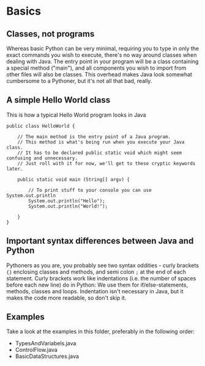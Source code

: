 # Basics

## Classes, not programs

Whereas basic Python can be very minimal, requiring you to type in only the exact commands you wish to execute, there's no way around classes when dealing with Java. The entry point in your program will be a class containing a special method ("main"), and all components you wish to import from other files will also be classes. This overhead makes Java look somewhat cumbersome to a Pythoner, but it's not all that bad, really.

## A simple Hello World class
This is how a typical Hello World program looks in Java
```
public class HelloWorld {

	// The main method is the entry point of a Java program. 
	// This method is what's being run when you execute your Java class. 
	// It has to be declared public static void which might seem confusing and unnecessary. 
	// Just roll with it for now, we'll get to these cryptic keywords later.

	public static void main (String[] argv) {
	
		// To print stuff to your console you can use System.out.println 
		System.out.println("Hello");
		System.out.println("World!");
	
	}
}
```

## Important syntax differences between Java and Python

Pythoners as you are, you probably see two syntax oddities - curly brackets `{}` enclosing classes and methods, and semi colon `;` at the end of each statement. Curly brackets work like indentations (i.e. the number of spaces before each new line) do in Python: We use them for if/else-statements, methods, classes and loops. Indentation isn't necessary in Java, but it makes the code more readable, so don't skip it.


## Examples

Take a look at the examples in this folder, preferably in the following order:

- TypesAndVariabels.java
- ControlFlow.java
- BasicDataStructures.java